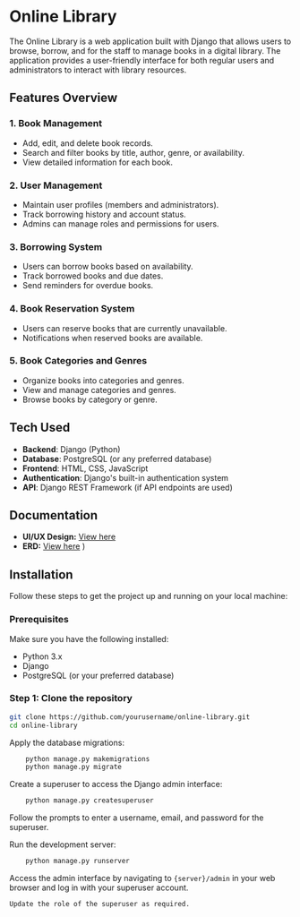 # Online Library

The Online Library is a web application built with Django that allows users to browse, borrow, and for the staff to manage books in a digital library. The application provides a user-friendly interface for both regular users and administrators to interact with library resources.

## Features Overview

### 1. Book Management
- Add, edit, and delete book records.
- Search and filter books by title, author, genre, or availability.
- View detailed information for each book.

### 2. User Management
- Maintain user profiles (members and administrators).
- Track borrowing history and account status.
- Admins can manage roles and permissions for users.

### 3. Borrowing System
- Users can borrow books based on availability.
- Track borrowed books and due dates.
- Send reminders for overdue books.

### 4. Book Reservation System
- Users can reserve books that are currently unavailable.
- Notifications when reserved books are available.

### 5. Book Categories and Genres
- Organize books into categories and genres.
- View and manage categories and genres.
- Browse books by category or genre.


## Tech Used

- **Backend**: Django (Python)
- **Database**: PostgreSQL (or any preferred database)
- **Frontend**: HTML, CSS, JavaScript
- **Authentication**: Django's built-in authentication system
- **API**: Django REST Framework (if API endpoints are used)

## Documentation

- **UI/UX Design:** [View here]([https://www.figma.com/design/cGeJra3y2jRemYDJfZQise/System-UI%2FUX?node-id=0-1](https://www.figma.com/design/pybJ8EehmIskXU07ULHOR7/BrainVault?node-id=0-1&t=pfe0Org42ogm2jzp-1))
- **ERD:** [View here](![image](https://github.com/user-attachments/assets/de04f98f-7cfb-4cd6-95de-5dd93e0c5812))
)

## Installation

Follow these steps to get the project up and running on your local machine:

### Prerequisites

Make sure you have the following installed:

- Python 3.x
- Django
- PostgreSQL (or your preferred database)

### Step 1: Clone the repository

```bash
git clone https://github.com/yourusername/online-library.git
cd online-library
 ```
Apply the database migrations:

```bash
    python manage.py makemigrations
    python manage.py migrate
```
Create a superuser to access the Django admin interface:
```bash
    python manage.py createsuperuser
```
   Follow the prompts to enter a username, email, and password for the superuser.

Run the development server:
```bash
    python manage.py runserver
```
Access the admin interface by navigating to `{server}/admin` in your web browser and log in with your superuser account.
```bash
Update the role of the superuser as required.
```


